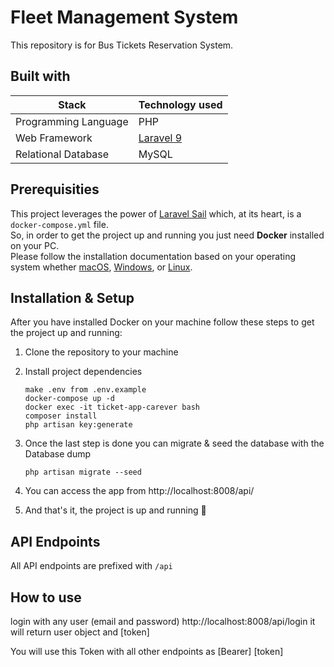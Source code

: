 # Fleet Management System

This repository is for Bus Tickets Reservation System.  

## Built with

Stack | Technology used
----- | ---------------
Programming Language | PHP
Web Framework | [Laravel 9](https://laravel.com/docs/9.x)
Relational Database | MySQL

## Prerequisities

This project leverages the power of [Laravel Sail](https://laravel.com/docs/8.x/sail) which, at its heart, is a `docker-compose.yml` file.  
So, in order to get the project up and running you just need **Docker** installed on your PC.  
Please follow the installation documentation based on your operating system whether [macOS](https://laravel.com/docs/8.x/installation#getting-started-on-macos), [Windows](https://laravel.com/docs/8.x/installation#getting-started-on-windows), or [Linux](https://laravel.com/docs/8.x/installation#getting-started-on-linux).  

## Installation & Setup

After you have installed Docker on your machine follow these steps to get the project up and running:  
1. Clone the repository to your machine 

2. Install project dependencies
    ```
    make .env from .env.example
    docker-compose up -d
    docker exec -it ticket-app-carever bash
    composer install
    php artisan key:generate 
    ```

3. Once the last step is done you can migrate & seed the database with the Database dump
    ```
    php artisan migrate --seed
    ```

4. You can access the app from http://localhost:8008/api/
    
5. And that's it, the project is up and running :rocket:

## API Endpoints

All API endpoints are prefixed with `/api`

## How to use

login with any user (email and password) http://localhost:8008/api/login it will return user object and [token]

You will use this Token with all other endpoints as [Bearer] [token]
